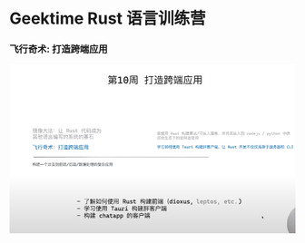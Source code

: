 # Geektime Rust 语言训练营

### 飞行奇术: 打造跨端应用

![image-20250220105803053](assets/image-20250220105803053.png)

